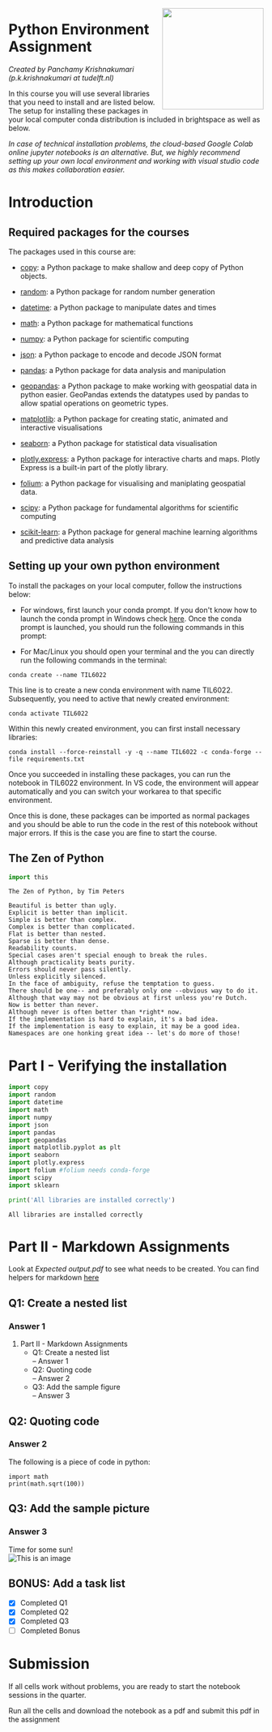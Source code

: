 [<img src="https://raw.githubusercontent.com/mbakker7/exploratory_computing_with_python/master/tudelft_logo.png" width="200" align='right'>](https://www.tudelft.nl/citg/over-faculteit/afdelingen/geoscience-remote-sensing/staff/scientific-staff/dr-stef-lhermitte)


# Python Environment Assignment 
*Created by Panchamy Krishnakumari (p.k.krishnakumari at tudelft.nl)*

In this course you will use several libraries that you need to install and are listed below. The setup for installing these packages in your local computer conda distribution is included in brightspace as well as below. 

*In case of technical installation problems, the cloud-based Google Colab online jupyter notebooks is an alternative. But, we highly recommend setting up your own local environment and working with visual studio code as this makes collaboration easier.*

# Introduction

## Required packages for the courses

The packages used in this course are:

- [copy](https://docs.python.org/3/library/copy.html): a Python package to make shallow and deep copy of Python objects.
- [random](https://docs.python.org/3/library/random.html): a Python package for random number generation
- [datetime](https://docs.python.org/3/library/datetime.html): a Python package to manipulate dates and times
- [math](https://docs.python.org/3/library/math.html): a Python package for mathematical functions

- [numpy](https://numpy.org): a Python package for scientific computing
- [json](https://docs.python.org/3/library/json.html): a Python package to encode and decode JSON format
- [pandas](https://pandas.pydata.org): a Python package for data analysis and manipulation
- [geopandas](https://geopandas.org/en/stable/): a Python package to make working with geospatial data in python easier. GeoPandas extends the datatypes used by pandas to allow spatial operations on geometric types.

- [matplotlib](https://matplotlib.org): a Python package for creating static, animated and interactive visualisations
- [seaborn](https://seaborn.pydata.org): a Python package for statistical data visualisation
- [plotly.express](https://plotly.com/python/plotly-express/): a Python package for interactive charts and maps. Plotly Express is a built-in part of the plotly library.
- [folium](http://python-visualization.github.io/folium/): a Python package for visualising and maniplating geospatial data.

- [scipy](https://scipy.org): a Python package for fundamental algorithms for scientific computing
- [scikit-learn](https://scikit-learn.org/stable/): a Python package for general machine learning algorithms and predictive data analysis

## Setting up your own python environment

To install the packages on your local computer, follow the instructions below:

- For windows, first launch your conda prompt. If you don't know how to launch the conda prompt in Windows check [here](https://docs.anaconda.com/anaconda/install/verify-install/#conda). Once the conda prompt is launched, you should run the following commands in this prompt:

- For Mac/Linux you should open your terminal and the you can directly run the following commands in the terminal:

`conda create --name TIL6022`

This line is to create a new conda environment with name TIL6022. Subsequently, you need to active that newly created environment:

`conda activate TIL6022`

Within this newly created environment, you can first install necessary libraries:

`conda install --force-reinstall -y -q --name TIL6022 -c conda-forge --file requirements.txt`

Once you succeeded in installing these packages, you can run the notebook in TIL6022 environment. In VS code, the environment will appear automatically and you can switch your workarea to that specific environment.

Once this is done, these packages can be imported as normal packages and you should be able to run the code in the rest of this notebook without major errors. If this is the case you are fine to start the course.


## The Zen of Python


```python
import this
```

    The Zen of Python, by Tim Peters
    
    Beautiful is better than ugly.
    Explicit is better than implicit.
    Simple is better than complex.
    Complex is better than complicated.
    Flat is better than nested.
    Sparse is better than dense.
    Readability counts.
    Special cases aren't special enough to break the rules.
    Although practicality beats purity.
    Errors should never pass silently.
    Unless explicitly silenced.
    In the face of ambiguity, refuse the temptation to guess.
    There should be one-- and preferably only one --obvious way to do it.
    Although that way may not be obvious at first unless you're Dutch.
    Now is better than never.
    Although never is often better than *right* now.
    If the implementation is hard to explain, it's a bad idea.
    If the implementation is easy to explain, it may be a good idea.
    Namespaces are one honking great idea -- let's do more of those!
    

# Part I - Verifying the installation


```python
import copy
import random
import datetime
import math
import numpy
import json
import pandas
import geopandas
import matplotlib.pyplot as plt
import seaborn
import plotly.express
import folium #folium needs conda-forge
import scipy
import sklearn

print('All libraries are installed correctly')
```

    All libraries are installed correctly
    

# Part II - Markdown Assignments

Look at *Expected output.pdf* to see what needs to be created. You can find helpers for markdown [here](https://docs.github.com/en/get-started/writing-on-github/getting-started-with-writing-and-formatting-on-github/basic-writing-and-formatting-syntax)

## Q1: Create a nested list

### Answer 1
  1. Part II - Markdown Assignments
      - Q1: Create a nested list   
          – Answer 1  
      - Q2: Quoting code  
          – Answer 2  
      - Q3: Add the sample figure  
          – Answer 3

## Q2: Quoting code

### Answer 2
The following is a piece of code in python:
```
import math
print(math.sqrt(100))
```

## Q3: Add the sample picture

### Answer 3
Time for some sun!  
![This is an image](https://brightspace.tudelft.nl/content/enforced/501308-TIL6022+2022+1/sample_picture.jpg?d2lSessionVal=07j6UjV7CMvKFSdFssR6VqN6P&ou=501308)

## BONUS: Add a task list


- [x] Completed Q1
- [x] Completed Q2
- [x] Completed Q3
- [ ] Completed Bonus

# Submission
If all cells work without problems, you are ready to start the notebook sessions in the quarter. 

Run all the cells and download the notebook as a pdf and submit this pdf in the assignment 
